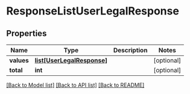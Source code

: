 # ResponseListUserLegalResponse

## Properties
Name | Type | Description | Notes
------------ | ------------- | ------------- | -------------
**values** | [**list[UserLegalResponse]**](UserLegalResponse.md) |  | [optional] 
**total** | **int** |  | [optional] 

[[Back to Model list]](../README.md#documentation-for-models) [[Back to API list]](../README.md#documentation-for-api-endpoints) [[Back to README]](../README.md)


